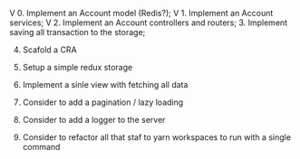 V 0. Implement an Account model (Redis?);
V 1. Implement an Account services;
V 2. Implement an Account controllers and routers;
3. Implement saving all transaction to the storage;

4. Scafold a CRA
5. Setup a simple redux storage 
5. Implement a sinle view with fetching all data

6. Consider to add a pagination / lazy loading
7. Consider to add a logger to the server
8. Consider to refactor all that staf to yarn workspaces to run with a single command
